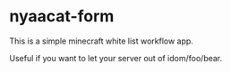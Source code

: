 nyaacat-form
============

This is a simple minecraft white list workflow app.

Useful if you want to let your server out of idom/foo/bear.